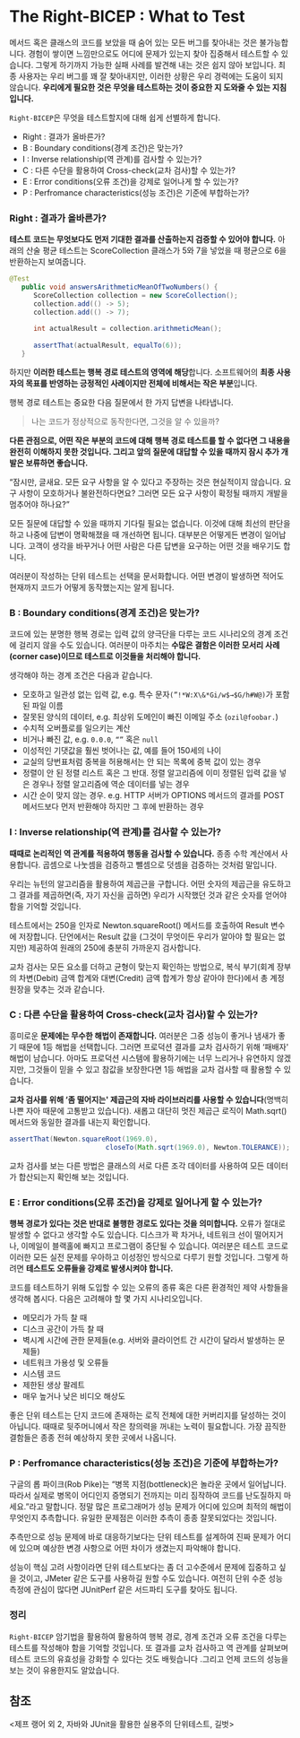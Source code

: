 # The Right-BICEP : What to Test

메서드 혹은 클래스의 코드를 보았을 때 숨어 있는 모든 버그를 찾아내는 것은 불가능합니다. 경험이 쌓이면 느낌만으로도 어디에 문제가 있는지 찾아 집중해서 테스트할 수 있습니다. 그렇게 하기까지 가능한 실패 사례를 발견해 내는 것은 쉽지 않아 보입니다. 최종 사용자는 우리 버그를 꽤 잘 찾아내지만, 이러한 상황은 우리 경력에는 도움이 되지 않습니다. **우리에게 필요한 것은 무엇을 테스트하는 것이 중요한 지 도와줄 수 있는 지침입니다.**

`Right-BICEP`은 무엇을 테스트할지에 대해 쉽게 선별하게 합니다.

- Right : 결과가 올바른가?
- B : Boundary conditions(경계 조건)은 맞는가?
- I : Inverse relationship(역 관계)를 검사할 수 있는가?
- C : 다른 수단을 활용하여 Cross-check(교차 검사)할 수 있는가?
- E : Error conditions(오류 조건)을 강제로 일어나게 할 수 있는가?
- P : Perfromance characteristics(성능 조건)은 기준에 부합하는가?

### Right : 결과가 올바른가?

**테스트 코드는 무엇보다도 먼저 기대한 결과를 산출하는지 검증할 수 있어야 합니다.** 아래의 산술 평균 테스트는 ScoreCollection 클래스가 5와 7을 넣었을 때 평균으로 6을 반환하는지 보여줍니다.

```java
@Test
   public void answersArithmeticMeanOfTwoNumbers() {
      ScoreCollection collection = new ScoreCollection();
      collection.add(() -> 5);
      collection.add(() -> 7);
      
      int actualResult = collection.arithmeticMean();
      
      assertThat(actualResult, equalTo(6));
   }
```

하지만 **이러한 테스트는 행복 경로 테스트의 영역에 해당**합니다. 소프트웨어의 **최종 사용자의 목표를 반영하는 긍정적인 사례이지만 전체에 비해서는 작은 부분**입니다.

행복 경로 테스트는 중요한 다음 질문에서 한 가지 답변을 나타냅니다.

> 나는 코드가 정상적으로 동작한다면, 그것을 알 수 있을까?
> 

**다른 관점으로, 어떤 작은 부분의 코드에 대해 행복 경로 테스트를 할 수 없다면 그 내용을 완전히 이해하지 못한 것입니다. 그리고 앞의 질문에 대답할 수 있을 때까지 잠시 추가 개발은 보류하면 좋습니다.**

“잠시만, 글새요. 모든 요구 사항을 알 수 있다고 주장하는 것은 현실적이지 않습니다. 요구 사항이 모호하거나 불완전하다면요? 그러면 모든 요구 사항이 확정될 때까지 개발을 멈추어야 하나요?”

모든 질문에 대답할 수 있을 때까지 기다릴 필요는 없습니다. 이것에 대해 최선의 판단을 하고 나중에 답변이 명확해졌을 때 개선하면 됩니다. 대부분은 어떻게든 변경이 일어납니다. 고객이 생각을 바꾸거나 어떤 사람은 다른 답변을 요구하는 어떤 것을 배우기도 합니다.

여러분이 작성하는 단위 테스트는 선택을 문서화합니다. 어떤 변경이 발생하면 적어도 현재까지 코드가 어떻게 동작했는지는 알게 됩니다.

### B : Boundary conditions(경계 조건)은 맞는가?

코드에 있는 분명한 행복 경로는 입력 값의 양극단을 다루는 코드 시나리오의 경계 조건에 걸리지 않을 수도 있습니다. 여러분이 마주치는 **수많은 결함은 이러한 모서리 사례(corner case)이므로 테스트로 이것들을 처리해야 합니다.**

생각해야 하는 경계 조건은 다음과 같습니다.

- 모호하고 일관성 없는 입력 값, e.g. 특수 문자`(”!*W:X\&*Gi/w$→$G/h#W@)`가 포함된 파일 이름
- 잘못된 양식의 데이터, e.g. 최상위 도메인이 빠진 이메일 주소 (`ozil@foobar.`)
- 수치적 오버플로를 일으키는 계산
- 비거나 빠진 값, e.g. `0.0.0`, `“”` 혹은 `null`
- 이성적인 기댓값을 훨씬 벗어나는 값, 예를 들어 150세의 나이
- 교실의 당번표처럼 중복을 허용해서는 안 되는 목록에 중복 값이 있는 경우
- 정렬이 안 된 정렬 리스트 혹은 그 반대. 정렬 알고리즘에 이미 정렬된 입력 값을 넣은 경우나 정렬 알고리즘에 역순 데이터를 넣는 경우
- 시간 순이 맞지 않는 경우. e.g. HTTP 서버가 OPTIONS 메서드의 결과를 POST 메서드보다 먼저 반환해야 하지만 그 후에 반환하는 경우

### I : Inverse relationship(역 관계)를 검사할 수 있는가?

**때때로 논리적인 역 관계를 적용하여 행동을 검사할 수 있습니다.** 종종 수학 계산에서 사용합니다. 곱셈으로 나눗셈을 검증하고 뺄셈으로 덧셈을 검증하는 것처럼 말입니다.

우리는 뉴턴의 알고리즘을 활용하여 제곱근을 구합니다. 어떤 숫자의 제곱근을 유도하고 그 결과를 제곱하면(즉, 자기 자신을 곱하면) 우리가 시작했던 것과 같은 숫자를 얻어야 함을 기억할 것입니다.

테스트에서는 250을 인자로 Newton.squareRoot() 메서드를 호출하여 Result 변수에 저장합니다. 단언에서는 Result 값을 (그것이 무엇이든 우리가 알아야 할 필요는 없지만) 제공하여 원래의 250에 충분히 가까운지 검사합니다.

교차 검사는 모든 요소를 더하고 균형이 맞는지 확인하는 방법으로, 복식 부기(회계 장부의 차변(Debit) 금액 합계와 대변(Credit) 금액 합계가 항상 같아야 한다)에서 총 계정 원장을 맞추는 것과 같습니다.

### C : 다른 수단을 활용하여 Cross-check(교차 검사)할 수 있는가?

흥미로운 **문제에는 무수한 해법이 존재합니다.** 여러분은 그중 성능이 좋거나 냄새가 좋기 때문에 1등 해법을 선택합니다. 그러면 프로덕션 결과를 교차 검사하기 위해 ‘패배자' 해법이 남습니다. 아마도 프로덕션 시스템에 활용하기에는 너무 느리거나 유연하지 않겠지만, 그것들이 믿을 수 있고 참값을 보장한다면 1등 해법을 교차 검사할 때 활용할 수 있습니다.

**교차 검사를 위해 ‘좀 떨어지는' 제곱근의 자바 라이브러리를 사용할 수 있습니다**(명백히 나쁜 자아 때문에 고통받고 있습니다). 새롭고 대단히 멋진 제곱근 로직이 Math.sqrt() 메서드와 동일한 결과를 내는지 확인합니다.

```java
assertThat(Newton.squareRoot(1969.0),
						closeTo(Math.sqrt(1969.0), Newton.TOLERANCE));
```

교차 검사를 보는 다른 방법은 클래스의 서로 다른 조각 데이터를 사용하여 모든 데이터가 합산되는지 확인해 보는 것입니다.

### E : Error conditions(오류 조건)을 강제로 일어나게 할 수 있는가?

**행복 경로가 있다는 것은 반대로 불행한 경로도 있다는 것을 의미합니다.** 오류가 절대로 발생할 수 없다고 생각할 수도 있습니다. 디스크가 꽉 차거나, 네트워크 선이 떨어지거나, 이메일이 블랙홀에 빠지고 프로그램이 중단될 수 있습니다. 여러분은 테스트 코드로 이러한 모든 실전 문제를 우아하고 이성정인 방식으로 다루기 원할 것입니다. 그렇게 하려면 **테스트도 오류들을 강제로 발생시켜야 합니다.**

코드를 테스트하기 위해 도입할 수 있는 오류의 종류 혹은 다른 환경적인 제약 사항들을 생각해 봅시다. 다음은 고려해야 할 몇 가지 시나리오입니다.

- 메모리가 가득 찰 때
- 디스크 공간이 가득 찰 때
- 벽시계 시간에 관한 문제들(e.g. 서버와 클라이언트 간 시간이 달라서 발생하는 문제들)
- 네트워크 가용성 및 오류들
- 시스템 코드
- 제한된 생상 팔레트
- 매우 높거나 낮은 비디오 해상도

좋은 단위 테스트는 단지 코드에 존재하는 로직 전체에 대한 커버리지를 달성하는 것이 아닙니다. 때때로 뒷주머니에서 작은 창의력을 꺼내는 노력이 필요합니다. 가장 끔직한 결함들은 종종 전혀 예상하지 못한 곳에서 나옵니다.

### P : Perfromance characteristics(성능 조건)은 기준에 부합하는가?

구글의 롭 파이크(Rob Pike)는 “병목 지점(bottleneck)은 놀라운 곳에서 일어납니다. 따라서 실제로 병목이 어디인지 증명되기 전까지는 미리 짐작하여 코드를 난도질하지 마세요.”라고 말합니다. 정말 많은 프로그래머가 성능 문제가 어디에 있으며 최적의 해법이 무엇인지 추측합니다. 유일한 문제점은 이러한 추측이 종종 잘못되었다는 것입니다.

추측만으로 성능 문제에 바로 대응하기보다는 단위 테스트를 설계하여 진짜 문제가 어디에 있으며 예상한 변경 사항으로 어떤 차이가 생겼는지 파악해야 합니다.

성능이 핵심 고려 사항이라면 단위 테스트보다는 좀 더 고수준에서 문제에 집중하고 싶을 것이고, JMeter 같은 도구를 사용하길 원할 수도 있습니다. 여전히 단위 수준 성능 측정에 관심이 많다면 JUnitPerf 같은 서드파티 도구를 찾아도 됩니다.

### 정리

`Right-BICEP` 암기법을 활용하여 활용하여 행복 경로, 경계 조건과 오류 조건을 다루는 테스트를 작성해야 함을 기억할 것입니다. 또 결과를 교차 검사하고 역 관계를 살펴보며 테스트 코드의 유효성을 강화할 수 있다는 것도 배웟습니다 .그리고 언제 코드의 성능을 보는 것이 유용한지도 알았습니다.

## 참조

<제프 랭어 외 2, 자바와 JUnit을 활용한 실용주의 단위테스트, 길벗>
